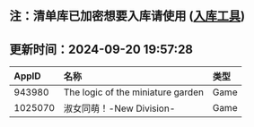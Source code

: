 ## 注：清单库已加密想要入库请使用 ([入库工具](https://github.com/BlankTMing/ManifestAutoUpdate/releases))

## 更新时间：2024-09-20 19:57:28
| AppID | 名称 | 类型  |
| :-------------------- | :----------------------------- | :----------- |
| 943980 | The logic of the miniature garden| Game |
| 1025070 | 淑女同萌！-New Division-| Game |
